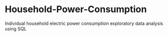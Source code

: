 # Household-Power-Consumption
Individual household electric power consumption exploratory data analysis using SQL
